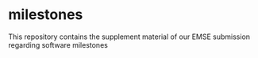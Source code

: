 # milestones

This repository contains the supplement material of our EMSE submission regarding software milestones
